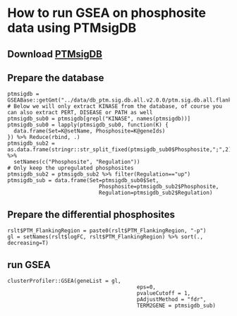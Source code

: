 # How to run GSEA on phosphosite data using PTMsigDB



## Download [PTMsigDB](https://github.com/broadinstitute/ssGSEA2.0/tree/master/db/ptmsigdb/v2.0.0/all)



## Prepare the database

```
ptmsigdb = GSEABase::getGmt("../data/db_ptm.sig.db.all.v2.0.0/ptm.sig.db.all.flanking.human.v2.0.0.gmt")
# Below we will only extract KINASE from the database, of course you can also extract PERT, DISEASE or PATH as well
ptmsigdb_sub0 = ptmsigdb[grepl("KINASE", names(ptmsigdb))]
ptmsigdb_sub0 = lapply(ptmsigdb_sub0, function(K) {
  data.frame(Set=K@setName, Phosphosite=K@geneIds)
}) %>% Reduce(rbind, .)
ptmsigdb_sub2 = as.data.frame(stringr::str_split_fixed(ptmsigdb_sub0$Phosphosite,";",2)) %>%
  setNames(c("Phosphosite", "Regulation"))
# Only keep the upregulated phosphosites
ptmsigdb_sub2 = ptmsigdb_sub2 %>% filter(Regulation=="up")
ptmsigdb_sub = data.frame(Set=ptmsigdb_sub0$Set,
                             Phosphosite=ptmsigdb_sub2$Phosphosite,
                             Regulation=ptmsigdb_sub2$Regulation)
```


## Prepare the differential phosphosites

```
rslt$PTM_FlankingRegion = paste0(rslt$PTM_FlankingRegion, "-p")
gl = setNames(rslt$logFC, rslt$PTM_FlankingRegion) %>% sort(., decreasing=T)
```



## run GSEA

```
clusterProfiler::GSEA(geneList = gl,
                                         eps=0, 
                                         pvalueCutoff = 1,
                                         pAdjustMethod = "fdr",
                                         TERM2GENE = ptmsigdb_sub)
```
